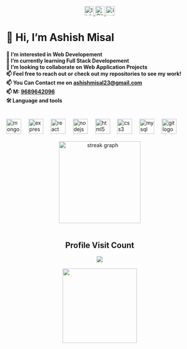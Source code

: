 <div align="center">
  <a href="https://www.linkedin.com/in/ashishmisal/" target="_blank">
    <img src="https://img.shields.io/static/v1?message=LinkedIn&logo=linkedin&label=&color=0077B5&logoColor=white&labelColor=&style=for-the-badge" height="25" alt="linkedin logo"  />
  </a>
  
  <a href="https://github.com/ashishmisal23/" target="_blank">
    <img src="https://img.shields.io/static/v1?message=GitHub&logo=GitHub&label=&color=black&logoColor=white&labelColor=&style=for-the-badge" height="25" alt="Github logo"  />
  </a>
  <a href="https://www.instagram.com/ashu.misal/" target="_blank">
    <img src="https://img.shields.io/static/v1?message=Instagram&logo=instagram&label=&color=E4405F&logoColor=white&labelColor=&style=for-the-badge" height="25" alt="instagram logo"  />
  </a>
</div>


<h1>👋 Hi, I’m <b>Ashish Misal</b> </h1>
<h4>
👀 I’m interested in Web Developement <br>
🌱 I’m currently learning Full Stack Developement <br>
💞️ I’m looking to collaborate on Web Application Projects <br>
📫 Feel free to reach out or check out my repositories to see my work! <br>
📫 You Can Contact me on <a href="mailto:ashishmisal123@gmail.com" target="_blank">ashishmisal23@gmail.com </a><br>
📫 M: <a href="tel:+919689642096" target="_blank">9689642096</a> <br>
🛠 Language and tools </h4>
<br>

<div align="left">
  <img src="https://cdn.jsdelivr.net/gh/devicons/devicon/icons/mongodb/mongodb-original.svg" height="40" alt="mongodb logo"  />
  <img width="12" />
  <img src="https://cdn.jsdelivr.net/gh/devicons/devicon/icons/express/express-original.svg" height="40" alt="express logo"  />
  <img width="12" />
  <img src="https://cdn.jsdelivr.net/gh/devicons/devicon/icons/react/react-original.svg" height="40" alt="react logo"  />
  <img width="12" />
  <img src="https://cdn.jsdelivr.net/gh/devicons/devicon/icons/nodejs/nodejs-original.svg" height="40" alt="nodejs logo"  />
  <img width="12" />  
  <img src="https://cdn.jsdelivr.net/gh/devicons/devicon@latest/icons/html5/html5-original-wordmark.svg" height="40" alt="html5 logo"  />
  <img width="12" /> 
  <img src="https://cdn.jsdelivr.net/gh/devicons/devicon@latest/icons/css3/css3-original-wordmark.svg" height="40" alt="css3 logo"  />
  <img width="12" /> 
  <img src="https://cdn.jsdelivr.net/gh/devicons/devicon@latest/icons/mysql/mysql-original-wordmark.svg" height="40" alt="mysql logo"  />
  <img width="12" /> 
  <img src="https://cdn.jsdelivr.net/gh/devicons/devicon@latest/icons/github/github-original-wordmark.svg"  height="40" alt="git logo"  />
  <img width="12" />
</div>
<br>

<div align="center">
  <img src="https://streak-stats.demolab.com/?user=ashishmisal23&locale=en&mode=daily&theme=dark&hide_border=false&border_radius=5&order=3" height="220" alt="streak graph"  />
</div>
<br>


<div align="center">
  <h2> Profile Visit Count</h2>
  <img src="https://profile-counter.glitch.me/ashishmisal23/count.svg?"  />
</div>
<br>

<div align="center">
  <img align="center" height="200" src="https://media.tenor.com/NOYF3f82b_gAAAAC/programmer.gif"  />
</div>
